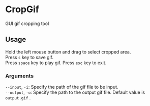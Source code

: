 # CropGif
GUI gif cropping tool

## Usage
Hold the left mouse button and drag to select cropped area.  
Press `s` key to save gif.  
Press `space` key to play gif.
Press `esc` key to exit.

### Arguments

`--input`, `-i`: Specify the path of the gif file to be input.  
`--output`, `-o`: Specify the path to the output gif file. Default value is `output.gif` . 

